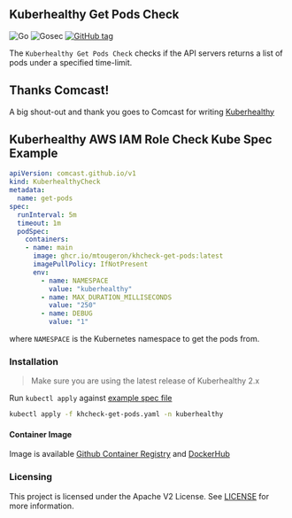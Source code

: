 ## Kuberhealthy Get Pods Check

![Go](https://github.com/mtougeron/kuberhealthy-get-pods-check/workflows/Go/badge.svg) ![Gosec](https://github.com/mtougeron/kuberhealthy-get-pods-check/workflows/Gosec/badge.svg) [![GitHub tag](https://img.shields.io/github/tag/mtougeron/kuberhealthy-get-pods-check.svg)](https://github.com/mtougeron/kuberhealthy-get-pods-check/tags/)

The `Kuberhealthy Get Pods Check` checks if the API servers returns a list of pods under a specified time-limit.

## Thanks Comcast!

A big shout-out and thank you goes to Comcast for writing [Kuberhealthy](https://github.com/Comcast/kuberhealthy)

## Kuberhealthy AWS IAM Role Check Kube Spec Example

```yaml
apiVersion: comcast.github.io/v1
kind: KuberhealthyCheck
metadata:
  name: get-pods
spec:
  runInterval: 5m
  timeout: 1m
  podSpec:
    containers:
    - name: main
      image: ghcr.io/mtougeron/khcheck-get-pods:latest
      imagePullPolicy: IfNotPresent
      env:
        - name: NAMESPACE
          value: "kuberhealthy"
        - name: MAX_DURATION_MILLISECONDS
          value: "250"
        - name: DEBUG
          value: "1"
```
where `NAMESPACE` is the Kubernetes namespace to get the pods from.

### Installation

>Make sure you are using the latest release of Kuberhealthy 2.x

Run `kubectl apply` against [example spec file](example/khcheck-get-pods.yaml)

```bash
kubectl apply -f khcheck-get-pods.yaml -n kuberhealthy
```

#### Container Image

Image is available [Github Container Registry](https://github.com/users/mtougeron/packages/container/khcheck-get-pods/) and [DockerHub](https://hub.docker.com/repository/docker/mtougeron/khcheck-get-pods)

### Licensing

This project is licensed under the Apache V2 License. See [LICENSE](LICENSE) for more information.
